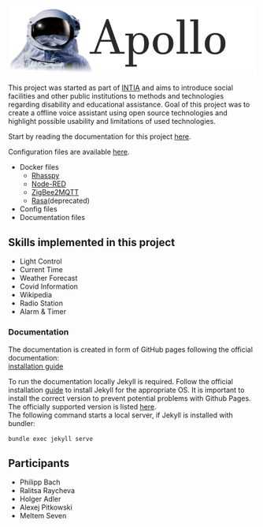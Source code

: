 <img src="https://github.com/th-koeln-intia/ip-sprachassistent-team3/blob/master/docs/img/logo2.png" style="max-width: 100%;"/>

This project was started as part of [INTIA](https://dites.web.th-koeln.de/forschung/projekte/intia/) and aims to introduce social facilities and other public institutions to methods and technologies regarding disability and educational assistance. Goal of this project was to create a offline voice assistant using open source technologies and highlight possible usability  and limitations of used technologies.

Start by reading the documentation for this project [here](https://ip-team3.intia.de/).

Configuration files are available [here](https://github.com/th-koeln-intia/ip-sprachassistent-team3/tree/master/config).
- Docker files
	- [Rhasspy](https://github.com/th-koeln-intia/ip-sprachassistent-team3/tree/master/config/docker-compose-files/rhasspy)
	- [Node-RED](https://github.com/th-koeln-intia/ip-sprachassistent-team3/tree/master/config/docker-compose-files/node-red)
	- [ZigBee2MQTT](https://github.com/th-koeln-intia/ip-sprachassistent-team3/tree/master/config/docker-compose-files/zigbee2mqtt)
	- [Rasa](https://github.com/th-koeln-intia/ip-sprachassistent-team3/tree/master/config/docker-compose-files/rasa(deprecated))(deprecated)
- Config files 
- Documentation files

## Skills implemented in this project

- Light Control
- Current Time
- Weather Forecast
- Covid Information
- Wikipedia
- Radio Station
- Alarm & Timer

### Documentation 
The documentation is created in form of GitHub pages following the official documentation:  
[installation guide](https://docs.github.com/en/github/working-with-github-pages/creating-a-github-pages-site-with-jekyll)

To run the documentation locally Jekyll is required. Follow the official installation [guide](https://jekyllrb.com/docs/installation/) to install Jekyll for the appropriate OS. It is important to install the correct version to prevent potential problems with Github Pages. The officially supported version is listed [here](https://pages.github.com/versions/).  
The following command starts a local server, if Jekyll is installed with bundler:
```bash 
bundle exec jekyll serve
```

## Participants
- Philipp Bach
- Ralitsa Raycheva
- Holger Adler
- Alexej Pitkowski
- Meltem Seven
